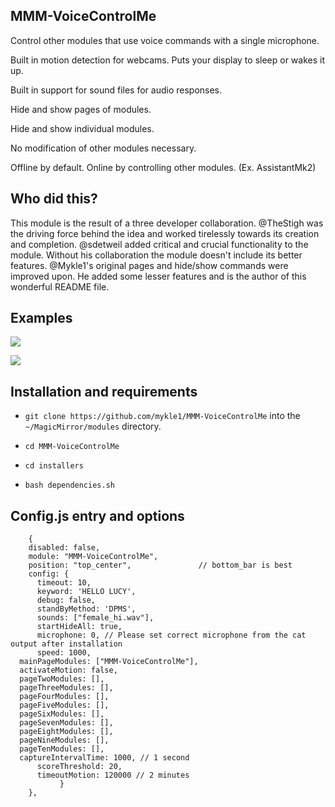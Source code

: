 ## MMM-VoiceControlMe

Control other modules that use voice commands with a single microphone.

Built in motion detection for webcams. Puts your display to sleep or wakes it up.

Built in support for sound files for audio responses.

Hide and show pages of modules.

Hide and show individual modules.

No modification of other modules necessary.

Offline by default. Online by controlling other modules. (Ex. AssistantMk2)


## Who did this?

This module is the result of a three developer collaboration. @TheStigh was the driving force behind
the idea and worked tirelessly towards its creation and completion. @sdetweil added critical and crucial
functionality to the module. Without his collaboration the module doesn't include its better features.
@Mykle1's original pages and hide/show commands were improved upon. He added some lesser features and is the author of this wonderful README file.

## Examples

![](images/1.png)

![](images/2.png)

## Installation and requirements

* `git clone https://github.com/mykle1/MMM-VoiceControlMe` into the `~/MagicMirror/modules` directory.

* `cd MMM-VoiceControlMe`

* `cd installers`

* `bash dependencies.sh`


## Config.js entry and options
```
    {
    disabled: false,
    module: "MMM-VoiceControlMe",
    position: "top_center",               // bottom_bar is best
    config: {
      timeout: 10,
      keyword: 'HELLO LUCY',
      debug: false,
      standByMethod: 'DPMS',
      sounds: ["female_hi.wav"],
      startHideAll: true,
      microphone: 0, // Please set correct microphone from the cat output after installation
      speed: 1000,
  mainPageModules: ["MMM-VoiceControlMe"],
  activateMotion: false,
  pageTwoModules: [],
  pageThreeModules: [],
  pageFourModules: [],
  pageFiveModules: [],
  pageSixModules: [],
  pageSevenModules: [],
  pageEightModules: [],
  pageNineModules: [],
  pageTenModules: [],
  captureIntervalTime: 1000, // 1 second
      scoreThreshold: 20,
      timeoutMotion: 120000 // 2 minutes
           }
    },
```
##
